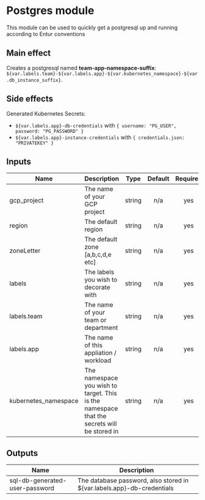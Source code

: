 # Postgres module

This module can be used to quickly get a postgresql up and running according to Entur conventions

## Main effect

Creates a postgresql named **team-app-namespace-suffix**: `${var.labels.team}-${var.labels.app}-${var.kubernetes_namespace}-${var.db_instance_suffix}`.

## Side effects

Generated Kubernetes Secrets:

- `${var.labels.app}-db-credentials` with `{ username: "PG_USER", password: "PG_PASSWORD" }`
- `${var.labels.app}-instance-credentials` with `{ credentials.json: "PRIVATEKEY" }`

## Inputs

| Name | Description | Type | Default | Required |
|------|-------------|:----:|:-----:|:-----:|
| gcp_project | The name of your GCP project | string | n/a | yes |
| region | The default region | string | n/a | yes |
| zoneLetter | The default zone [a,b,c,d,e etc] | string | n/a | yes |
| labels | The labels you wish to decorate with | string | n/a | yes |
| labels.team | The name of your team or department | string | n/a | yes |
| labels.app | The name of this appliation / workload | string | n/a | yes |
| kubernetes_namespace | The namespace you wish to target. This is the namespace that the secrets will be stored in | string | n/a | yes |

## Outputs

| Name | Description |
|------|-------------|
| sql-db-generated-user-password | The database password, also stored in ${var.labels.app}-db-credentials |